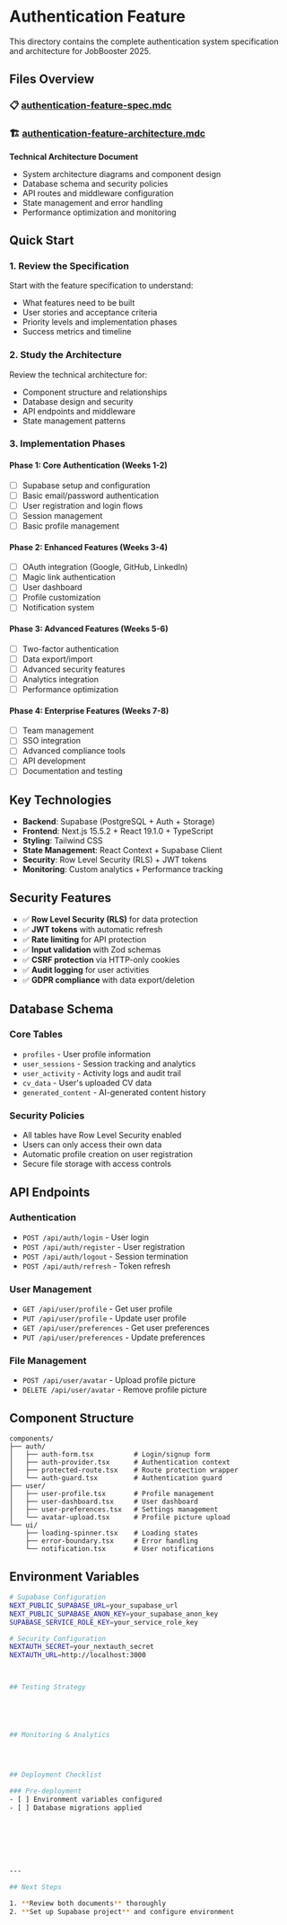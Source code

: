 # Authentication Feature

This directory contains the complete authentication system specification and architecture for JobBooster 2025.

## Files Overview

### 📋 [authentication-feature-spec.mdc](./authentication-feature-spec.mdc)


### 🏗️ [authentication-feature-architecture.mdc](./authentication-feature-architecture.mdc)
**Technical Architecture Document**
- System architecture diagrams and component design
- Database schema and security policies
- API routes and middleware configuration
- State management and error handling
- Performance optimization and monitoring

## Quick Start

### 1. **Review the Specification**
Start with the feature specification to understand:
- What features need to be built
- User stories and acceptance criteria
- Priority levels and implementation phases
- Success metrics and timeline

### 2. **Study the Architecture**
Review the technical architecture for:
- Component structure and relationships
- Database design and security
- API endpoints and middleware
- State management patterns

### 3. **Implementation Phases**

#### **Phase 1: Core Authentication (Weeks 1-2)**
- [ ] Supabase setup and configuration
- [ ] Basic email/password authentication
- [ ] User registration and login flows
- [ ] Session management
- [ ] Basic profile management

#### **Phase 2: Enhanced Features (Weeks 3-4)**
- [ ] OAuth integration (Google, GitHub, LinkedIn)
- [ ] Magic link authentication
- [ ] User dashboard
- [ ] Profile customization
- [ ] Notification system

#### **Phase 3: Advanced Features (Weeks 5-6)**
- [ ] Two-factor authentication
- [ ] Data export/import
- [ ] Advanced security features
- [ ] Analytics integration
- [ ] Performance optimization

#### **Phase 4: Enterprise Features (Weeks 7-8)**
- [ ] Team management
- [ ] SSO integration
- [ ] Advanced compliance tools
- [ ] API development
- [ ] Documentation and testing

## Key Technologies

- **Backend**: Supabase (PostgreSQL + Auth + Storage)
- **Frontend**: Next.js 15.5.2 + React 19.1.0 + TypeScript
- **Styling**: Tailwind CSS
- **State Management**: React Context + Supabase Client
- **Security**: Row Level Security (RLS) + JWT tokens
- **Monitoring**: Custom analytics + Performance tracking

## Security Features

- ✅ **Row Level Security (RLS)** for data protection
- ✅ **JWT tokens** with automatic refresh
- ✅ **Rate limiting** for API protection
- ✅ **Input validation** with Zod schemas
- ✅ **CSRF protection** via HTTP-only cookies
- ✅ **Audit logging** for user activities
- ✅ **GDPR compliance** with data export/deletion

## Database Schema

### Core Tables
- `profiles` - User profile information
- `user_sessions` - Session tracking and analytics
- `user_activity` - Activity logs and audit trail
- `cv_data` - User's uploaded CV data
- `generated_content` - AI-generated content history

### Security Policies
- All tables have Row Level Security enabled
- Users can only access their own data
- Automatic profile creation on user registration
- Secure file storage with access controls

## API Endpoints

### Authentication
- `POST /api/auth/login` - User login
- `POST /api/auth/register` - User registration
- `POST /api/auth/logout` - Session termination
- `POST /api/auth/refresh` - Token refresh

### User Management
- `GET /api/user/profile` - Get user profile
- `PUT /api/user/profile` - Update user profile
- `GET /api/user/preferences` - Get user preferences
- `PUT /api/user/preferences` - Update preferences

### File Management
- `POST /api/user/avatar` - Upload profile picture
- `DELETE /api/user/avatar` - Remove profile picture

## Component Structure

```
components/
├── auth/
│   ├── auth-form.tsx          # Login/signup form
│   ├── auth-provider.tsx      # Authentication context
│   ├── protected-route.tsx    # Route protection wrapper
│   └── auth-guard.tsx         # Authentication guard
├── user/
│   ├── user-profile.tsx       # Profile management
│   ├── user-dashboard.tsx     # User dashboard
│   ├── user-preferences.tsx   # Settings management
│   └── avatar-upload.tsx      # Profile picture upload
└── ui/
    ├── loading-spinner.tsx    # Loading states
    ├── error-boundary.tsx     # Error handling
    └── notification.tsx       # User notifications
```

## Environment Variables

```bash
# Supabase Configuration
NEXT_PUBLIC_SUPABASE_URL=your_supabase_url
NEXT_PUBLIC_SUPABASE_ANON_KEY=your_supabase_anon_key
SUPABASE_SERVICE_ROLE_KEY=your_service_role_key

# Security Configuration
NEXTAUTH_SECRET=your_nextauth_secret
NEXTAUTH_URL=http://localhost:3000



## Testing Strategy





## Monitoring & Analytics




## Deployment Checklist

### Pre-deployment
- [ ] Environment variables configured
- [ ] Database migrations applied







---

## Next Steps

1. **Review both documents** thoroughly
2. **Set up Supabase project** and configure environment


